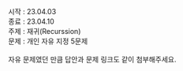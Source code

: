 시작 : 23.04.03<br>
종료 : 23.04.10<br>
주제 : 재귀(Recurssion) <br>
문제 : 개인 자유 지정 5문제 <br>
<br>
자유 문제였던 만큼 답안과 문제 링크도 같이 첨부해주세요.
